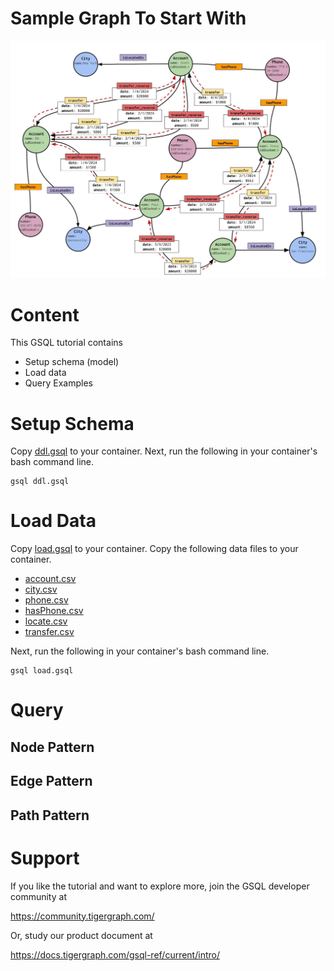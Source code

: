 # Sample Graph To Start With 
![Financial Graph](./FinancialGraph.jpg)

# Content
This GSQL tutorial contains 

- Setup schema (model)
- Load data
- Query Examples


# Setup Schema
Copy [ddl.gsql](./script/ddl.gsql) to your container. 
Next, run the following in your container's bash command line. 
```
gsql ddl.gsql
```

# Load Data
Copy [load.gsql](./script/load.gsql) to your container. 
Copy the following data files to your container.

- [account.csv](https://raw.githubusercontent.com/tigergraph/ecosys/master/demos/guru_scripts/docker/tutorial/4.x/data/account.csv)
- [city.csv](./data/city.csv)
- [phone.csv](./data/phone.csv)
- [hasPhone.csv](./data/hasPhone.csv)
- [locate.csv](./data/locate.csv)
- [transfer.csv](./data/transfer.csv)
  
Next, run the following in your container's bash command line. 
```
gsql load.gsql
```

# Query

## Node Pattern
## Edge Pattern
## Path Pattern


# Support
If you like the tutorial and want to explore more, join the GSQL developer community at 

https://community.tigergraph.com/

Or, study our product document at

https://docs.tigergraph.com/gsql-ref/current/intro/



